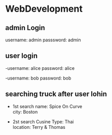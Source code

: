 # WebDevelopment

## admin Login

username: admin passsword: admin


## user login

-username: alice password: alice

-username: bob password: bob



## searching truck after user lohin


- 1st search 
  name: Spice On Curve    
  city: Boston
  
- 2st search 
  Cusine Type: Thai   
  location: Terry & Thomas
 


